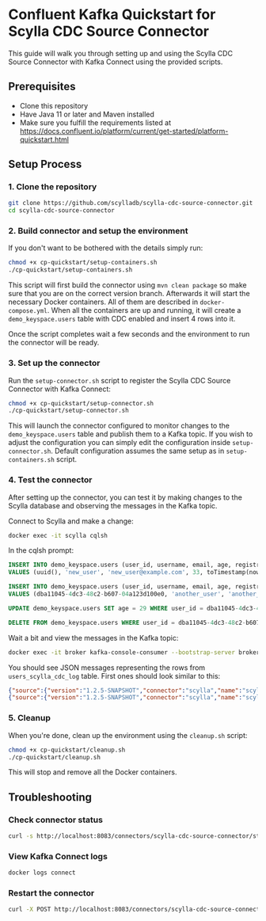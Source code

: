 # Confluent Kafka Quickstart for Scylla CDC Source Connector

This guide will walk you through setting up and using the Scylla CDC Source Connector with Kafka Connect using the provided scripts.

## Prerequisites

- Clone this repository
- Have Java 11 or later and Maven installed
- Make sure you fulfill the requirements listed at https://docs.confluent.io/platform/current/get-started/platform-quickstart.html

## Setup Process

### 1. Clone the repository

```bash
git clone https://github.com/scylladb/scylla-cdc-source-connector.git
cd scylla-cdc-source-connector
```

### 2. Build connector and setup the environment

If you don't want to be bothered with the details simply run:

```bash
chmod +x cp-quickstart/setup-containers.sh
./cp-quickstart/setup-containers.sh
```

This script will first build the connector using `mvn clean package` so make sure that you are on the correct version branch.
Afterwards it will start the necessary Docker containers. All of them are described in `docker-compose.yml`.
When all the containers are up and running, it will create a `demo_keyspace.users` table with CDC enabled and insert 4 rows into it.

Once the script completes wait a few seconds and the environment to run the connector will be ready.

### 3. Set up the connector

Run the `setup-connector.sh` script to register the Scylla CDC Source Connector with Kafka Connect:

```bash
chmod +x cp-quickstart/setup-connector.sh
./cp-quickstart/setup-connector.sh
```

This will launch the connector configured to monitor changes to the `demo_keyspace.users` table and publish them to a Kafka topic.
If you wish to adjust the configuration you can simply edit the configuration inside `setup-connector.sh`.
Default configuration assumes the same setup as in `setup-containers.sh` script.

### 4. Test the connector

After setting up the connector, you can test it by making changes to the Scylla database and observing the messages in the Kafka topic.

Connect to Scylla and make a change:

```bash
docker exec -it scylla cqlsh
```

In the cqlsh prompt:

```sql
INSERT INTO demo_keyspace.users (user_id, username, email, age, registration_date)
VALUES (uuid(), 'new_user', 'new_user@example.com', 33, toTimestamp(now()));

INSERT INTO demo_keyspace.users (user_id, username, email, age, registration_date)
VALUES (dba11045-4dc3-48c2-b607-04a123d100e0, 'another_user', 'another_user@example.com', 33, toTimestamp(now()));

UPDATE demo_keyspace.users SET age = 29 WHERE user_id = dba11045-4dc3-48c2-b607-04a123d100e0;

DELETE FROM demo_keyspace.users WHERE user_id = dba11045-4dc3-48c2-b607-04a123d100e0;
```

Wait a bit and view the messages in the Kafka topic:

```bash
docker exec -it broker kafka-console-consumer --bootstrap-server broker:29092 --topic scylla-cluster.demo_keyspace.users --from-beginning
```

You should see JSON messages representing the rows from `users_scylla_cdc_log` table.
First ones should look similar to this:
```json
{"source":{"version":"1.2.5-SNAPSHOT","connector":"scylla","name":"scylla-cluster","ts_ms":1755710756661,"snapshot":"false","db":"demo_keyspace","sequence":null,"ts_us":1755710756661369,"ts_ns":1755710756661000000,"keyspace_name":"demo_keyspace","table_name":"users"},"before":null,"after":{"age":{"value":24},"email":{"value":"alice@example.com"},"registration_date":{"value":1755710756661},"user_id":"89e95901-443a-4c92-a4d5-248aab1223c1","username":{"value":"alice_williams"}},"op":"c","ts_ms":1755710810004,"transaction":null,"ts_us":1755710810004787,"ts_ns":1755710810004787000}
{"source":{"version":"1.2.5-SNAPSHOT","connector":"scylla","name":"scylla-cluster","ts_ms":1755710756656,"snapshot":"false","db":"demo_keyspace","sequence":null,"ts_us":1755710756656914,"ts_ns":1755710756656000000,"keyspace_name":"demo_keyspace","table_name":"users"},"before":null,"after":{"age":{"value":28},"email":{"value":"john@example.com"},"registration_date":{"value":1755710756657},"user_id":"dba11045-4dc3-48c2-b607-04a123d100e0","username":{"value":"john_doe"}},"op":"c","ts_ms":1755710900858,"transaction":null,"ts_us":1755710900858696,"ts_ns":1755710900858696000}
```

### 5. Cleanup

When you're done, clean up the environment using the `cleanup.sh` script:

```bash
chmod +x cp-quickstart/cleanup.sh
./cp-quickstart/cleanup.sh
```

This will stop and remove all the Docker containers.

## Troubleshooting

### Check connector status

```bash
curl -s http://localhost:8083/connectors/scylla-cdc-source-connector/status | jq
```

### View Kafka Connect logs

```bash
docker logs connect
```

### Restart the connector

```bash
curl -X POST http://localhost:8083/connectors/scylla-cdc-source-connector/restart
```
